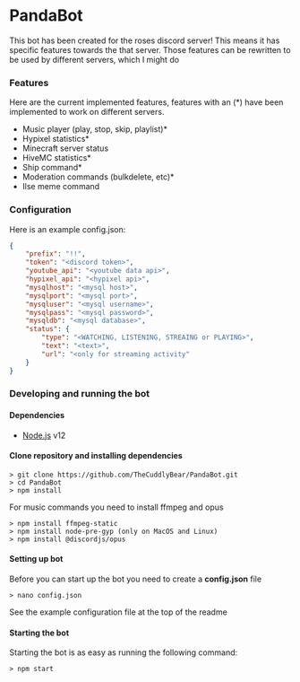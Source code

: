 # PandaBot

This bot has been created for the roses discord server! This means it has specific features towards the that server. Those features can be rewritten to be used by different servers, which I might do

### Features
Here are the current implemented features, features with an (&#42;) have been implemented to work on different servers.

* Music player (play, stop, skip, playlist)&#42;
* Hypixel statistics&#42;
* Minecraft server status
* HiveMC statistics&#42;
* Ship command&#42;
* Moderation commands (bulkdelete, etc)&#42;
* Ilse meme command

### Configuration
Here is an example config.json:

```json
{
    "prefix": "!!",
    "token": "<discord token>",
    "youtube_api": "<youtube data api>",
    "hypixel_api": "<hypixel api>",
    "mysqlhost": "<mysql host>",
    "mysqlport": "<mysql port>",
    "mysqluser": "<mysql username>",
    "mysqlpass": "<mysql password>",
    "mysqldb": "<mysql database>",
    "status": {
        "type": "<WATCHING, LISTENING, STREAING or PLAYING>",
        "text": "<text>",
        "url": "<only for streaming activity"
    }
}
```

### Developing and running the bot

#### Dependencies
* [Node.js](https://nodejs.org/en/) v12

#### Clone repository and installing dependencies
```console
> git clone https://github.com/TheCuddlyBear/PandaBot.git
> cd PandaBot
> npm install
```

For music commands you need to install ffmpeg and opus

```console
> npm install ffmpeg-static
> npm install node-pre-gyp (only on MacOS and Linux)
> npm install @discordjs/opus
```

#### Setting up bot

Before you can start up the bot you need to create a **config.json** file

```console
> nano config.json
```

See the example configuration file at the top of the readme

#### Starting the bot

Starting the bot is as easy as running the following command:
```console
> npm start
```